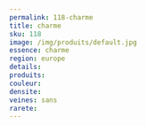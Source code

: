 ```yaml
---
permalink: 118-charme
title: charme
sku: 118
image: /img/produits/default.jpg
essence: charme
region: europe
details: 
produits: 
couleur: 
densite: 
veines: sans
rarete: 
---
```

